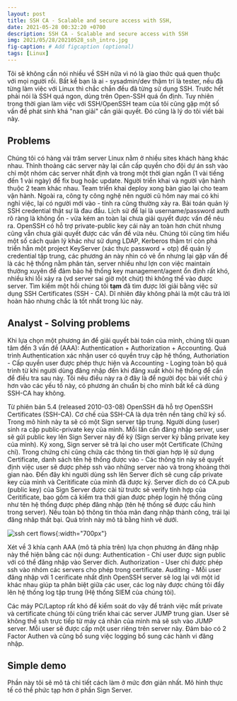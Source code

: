```yaml
---
layout: post
title: SSH CA - Scalable and secure access with SSH,
date: 2021-05-28 00:32:20 +0700
description: SSH CA - Scalable and secure access with SSH
img: 2021/05/28/20210528_ssh_intro.jpg
fig-caption: # Add figcaption (optional)
tags: [Linux]
---
```


Tôi sẽ không cần nói nhiều về SSH nữa vì nó là giao thức quá quen thuộc với mọi người rồi. Bất kể bạn là ai - sysadmin/dev thậm trí là tester, nếu đã từng làm việc với Linux thì chắc chắn đều đã từng sử dụng SSH. Trước hết phải nói là SSH quá ngon, dùng trên Open-SSH quá ổn định. Tuy nhiên trong thời gian làm việc với SSH/OpenSSH team của tôi cũng gặp một số vấn đề phát sinh khá "nan giải" cần giải quyết. Đó cũng là lý do tôi viết bài này. 

## Problems

Chúng tôi có hàng vài trăm server Linux nằm ở nhiều sites khách hàng khác nhau. Thỉnh thoảng các server này lại cần cấp quyền cho đội dự án ssh vào chỉ một nhóm các server nhất định và trong một thời gian ngắn (1 vài tiếng đến 1 vài ngày) để fix bug hoặc update. Người triển khai và người vận hành thuộc 2 team khác nhau. Team triển khai deploy xong bàn giao lại cho team vận hành. Ngoài ra, công ty công nghệ nên người cũ hôm nay mai có khi nghỉ việc, lại có người mới vào - tính ra cũng thường xảy ra. Bài toán quản lý SSH credential thật sự là đau đầu. Lịch sử để lại là username/password auth rõ ràng là không ổn - vừa kém an toàn lại chưa giải quyết được vấn đề nêu ra. OpenSSH có hỗ trợ private-public key cái này an toàn hơn chút nhưng cũng vẫn chưa giải quyết được các vấn đề vừa nêu. Chúng tôi cũng tìm hiểu một số cách quản lý khác như sử dụng LDAP, Kerberos thậm trí còn phá triển hẳn một project KeyServer (xác thực password + otp) để quản lý credential tập trung, các phương án này nhìn có vẻ ổn nhưng lại gặp vấn đề là các hệ thống nằm phân tán, server nhiều như lợn con việc maintain thường xuyên để đảm bảo hệ thống key management/agent ổn định rất khó, nhiều khi lỗi xảy ra (vd server sai giờ một chút) thì không thể vào được server. Tìm kiếm một hồi chúng tôi **tạm** đã tìm được lời giải bằng việc sử dụng SSH Certificates (SSH - CA). Dĩ nhiên đây không phải là một câu trả lời hoàn hảo nhưng chắc là tốt nhất trong lúc này.

## Analyst - Solving problems

Khi lựa chọn một phương án để giải quyết bài toán của mình, chúng tôi quan tâm đến 3 vấn đề (AAA): Authentication + Authorization + Accounting. Quá trình Authentication xác nhận user có quyền truy cập hệ thống, Authoriation - Cấp quyền user được phép thực hiện và Accounting - Loging toàn bộ quá trình từ khi người dùng đăng nhập đến khi đăng xuất khỏi hệ thống để cần để điều tra sau này. Tôi nêu điều này ra ở đây là để người đọc bài viết chú ý hơn vào các yếu tố này, có phương án chuẩn bị cho mình bất kể cả dùng SSH-CA hay không.

Từ phiên bản 5.4 (released 2010-03-08) OpenSSH đã hỗ trợ OpenSSH Certificates (SSH-CA). Cơ chế của SSH-CA là dựa trên nền tảng chữ ký số. Trong mô hình này ta sẽ có một Sign server tập trung. Người dùng (user) sinh ra cặp public-private key của mình. Mỗi lần cần đăng nhập server, user sẽ gửi public key lên Sign Server này để ký (Sign server ký bằng private key của mình). Ký xong, Sign server sẽ trả lại cho user một Certificate (Chứng chỉ). Trong chứng chỉ cũng chứa các thông tin thời gian hợp lệ sử dụng Certificate, danh sách tên hệ thống được vào - Các thông tin này sẽ quyết định việc user sẽ được phép ssh vào những server nào và trong khoảng thời gian nào. Đến đây khi người dùng ssh lên Server đích sẽ cung cấp private key của  mình và Ceritificate của mình đã được ký. Server đích do có CA.pub (public key) của Sign Server được cài từ trước sẽ verify tính hợp của Ceritificate, bao gồm cả kiểm tra thời gian được phép login hệ thống cũng như tên hệ thống được phép đăng nhập (tên hệ thống sẽ được cấu hình trong server). Nếu toàn bộ thông tin thỏa mãn đang nhập thành công, trái lại đăng nhâp thất bại. Quá trình này mô tả bằng hình vẽ dưới.

![ssh cert flows]( {{site.url}}/assets/img/2021/05/28/20210528_ssh_cert_flow.jpg){:width="700px"}

Xét về 3 khía cạnh AAA (mô tả phía trên) lựa chọn phương án đăng nhập này thể hiện bằng các nội dung: Authentication - Chỉ user được sign public với có thể đăng nhập vào Server đích. Authorization - User chỉ được phép ssh vào nhóm các servers cho phép trong certificate. Auditing - Mỗi user đăng nhập với 1 cerificate nhất định OpenSSH server sẽ log lại với một id khác nhau giúp ta phân biệt giữa các user, các log này được chúng tôi đẩy lên hệ thống log tập trung (Hệ thống SIEM của chúng tôi). 

Các máy PC/Laptop rất khó để kiểm soát do vậy để tránh việc mất private và certificate chúng tôi cũng triển khai các server JUMP trung gian. User sẽ không thể ssh trực tiếp từ máy cá nhân của mình mà sẽ ssh vào JUMP server. Mỗi user sẽ được cấp một user riêng trên server này. Đảm bảo có 2 Factor Authen và cũng bổ sung việc logging bổ sung các hành vi đăng nhập. 

## Simple demo
Phần này tôi sẽ mô tả chi tiết cách làm ở mức đơn giản nhất. Mô hình thực tế có thể phức tạp hơn ở phần Sign Server.



 
